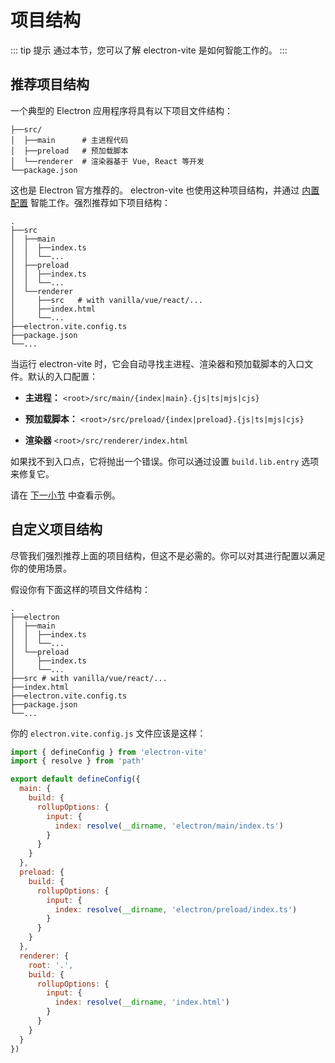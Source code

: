 # 项目结构

::: tip 提示
通过本节，您可以了解 electron-vite 是如何智能工作的。
:::

## 推荐项目结构

一个典型的 Electron 应用程序将具有以下项目文件结构：

```
├──src/
│  ├──main      # 主进程代码
│  ├──preload   # 预加载脚本
│  └──renderer  # 渲染器基于 Vue, React 等开发
└──package.json
```

这也是 Electron 官方推荐的。 electron-vite 也使用这种项目结构，并通过 [内置配置](/config/#built-in-config) 智能工作。强烈推荐如下项目结构：

```{4,7,11}
.
├──src
│  ├──main
│  │  ├──index.ts
│  │  └──...
│  ├──preload
│  │  ├──index.ts
│  │  └──...
│  └──renderer
│     ├──src   # with vanilla/vue/react/...
│     ├──index.html
│     └──...
├──electron.vite.config.ts
├──package.json
└──...
```

当运行 electron-vite 时，它会自动寻找主进程、渲染器和预加载脚本的入口文件。默认的入口配置：

- **主进程：** `<root>/src/main/{index|main}.{js|ts|mjs|cjs}`

- **预加载脚本：** `<root>/src/preload/{index|preload}.{js|ts|mjs|cjs}`

- **渲染器** `<root>/src/renderer/index.html`

如果找不到入口点，它将抛出一个错误。你可以通过设置 `build.lib.entry` 选项来修复它。

请在 [下一小节](#customizing-project-structure) 中查看示例。

## 自定义项目结构

尽管我们强烈推荐上面的项目结构，但这不是必需的。你可以对其进行配置以满足你的使用场景。

假设你有下面这样的项目文件结构：

```{4,7,10}
.
├──electron
│  ├──main
│  │  ├──index.ts
│  │  └──...
│  └──preload
│     ├──index.ts
│     └──...
├──src # with vanilla/vue/react/...
├──index.html
├──electron.vite.config.ts
├──package.json
└──...
```

你的 `electron.vite.config.js` 文件应该是这样：

```js
import { defineConfig } from 'electron-vite'
import { resolve } from 'path'

export default defineConfig({
  main: {
    build: {
      rollupOptions: {
        input: {
          index: resolve(__dirname, 'electron/main/index.ts')
        }
      }
    }
  },
  preload: {
    build: {
      rollupOptions: {
        input: {
          index: resolve(__dirname, 'electron/preload/index.ts')
        }
      }
    }
  },
  renderer: {
    root: '.',
    build: {
      rollupOptions: {
        input: {
          index: resolve(__dirname, 'index.html')
        }
      }
    }
  }
})
```
